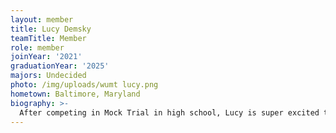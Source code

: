 ```yaml
---
layout: member
title: Lucy Demsky
teamTitle: Member
role: member
joinYear: '2021'
graduationYear: '2025'
majors: Undecided
photo: /img/uploads/wumt lucy.png
hometown: Baltimore, Maryland
biography: >-
  After competing in Mock Trial in high school, Lucy is super excited to be on WUMT! Lucy is thinking about studying Psychology and Cognitive Neuroscience, but she is still undecided. Outside of Mock Trial, you can find Lucy singing in an acapella group or getting lost around campus because she has a horrible sense of direction.
---
```

